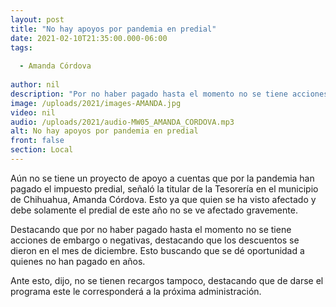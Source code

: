 ```yaml
---
layout: post
title: "No hay apoyos por pandemia en predial"
date: 2021-02-10T21:35:00.000-06:00
tags:
  
  - Amanda Córdova
  
author: nil
description: "Por no haber pagado hasta el momento no se tiene acciones de embargo o negativas."
image: /uploads/2021/images-AMANDA.jpg
video: nil
audio: /uploads/2021/audio-MW05_AMANDA_CORDOVA.mp3
alt: No hay apoyos por pandemia en predial
front: false
section: Local
---
```


Aún no se tiene un proyecto de apoyo a cuentas que por la pandemia han pagado el impuesto predial, señaló la titular de la Tesorería en el municipio de Chihuahua, Amanda Córdova. Esto ya que quien se ha visto afectado y debe solamente el predial de este año no se ve afectado gravemente.

Destacando que por no haber pagado hasta el momento no se tiene acciones de embargo o negativas, destacando que los descuentos se dieron en el mes de diciembre. Esto buscando que se dé oportunidad a quienes no han pagado en años.

Ante esto, dijo, no se tienen recargos tampoco, destacando que de darse el programa este le corresponderá a la próxima administración.